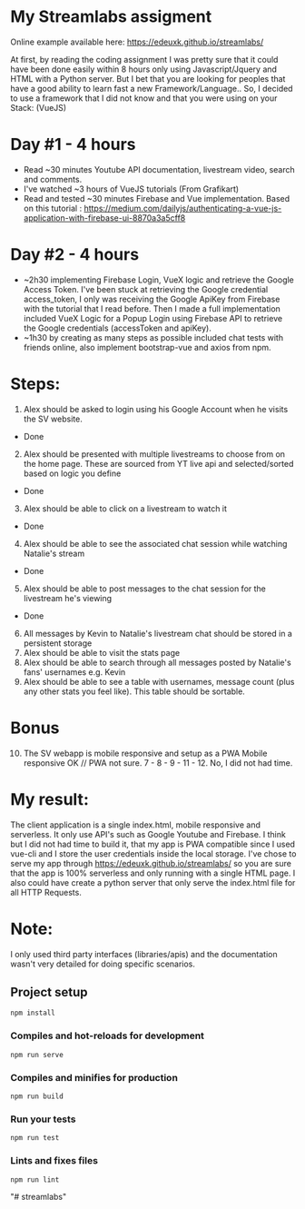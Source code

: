 # My Streamlabs assigment

Online example available here: https://edeuxk.github.io/streamlabs/

At first, by reading the coding assignment I was pretty sure that it could have been done easily within 8 hours only using Javascript/Jquery and HTML with a Python server.
But I bet that you are looking for peoples that have a good ability to learn fast a new Framework/Language.. So, I decided to use a framework that I did not know and that you were using on your Stack: (VueJS)

Day #1 - 4 hours
=============
* Read ~30 minutes Youtube API documentation, livestream video, search and comments.
* I've watched ~3 hours of VueJS tutorials (From Grafikart)
* Read and tested ~30 minutes Firebase and Vue implementation.
Based on this tutorial : https://medium.com/dailyjs/authenticating-a-vue-js-application-with-firebase-ui-8870a3a5cff8

Day #2 - 4 hours
=============
* ~2h30 implementing Firebase Login, VueX logic and retrieve the Google Access Token.
I've been stuck at retrieving the Google credential access_token, I only was receiving the Google ApiKey from Firebase with the tutorial that I read before.
Then I made a full implementation included VueX Logic for a Popup Login using Firebase API to retrieve the Google credentials (accessToken and apiKey).
* ~1h30 by creating as many steps as possible included chat tests with friends online, also implement bootstrap-vue and axios from npm.

Steps:
=============
1. Alex should be asked to login using his Google Account when he visits the SV website.
* Done
2. Alex should be presented with multiple livestreams to choose from on the home page.
These are sourced from YT live api and selected/sorted based on logic you define
* Done
3. Alex should be able to click on a livestream to watch it
* Done
4. Alex should be able to see the associated chat session while watching Natalie's stream
* Done
5. Alex should be able to post messages to the chat session for the livestream he's viewing
* Done
6. All messages by Kevin to Natalie's livestream chat should be stored in a persistent storage
7. Alex should be able to visit the stats page
8. Alex should be able to search through all messages posted by Natalie's fans' usernames e.g. Kevin
9. Alex should be able to see a table with usernames, message count (plus any other stats you feel like). This table should be sortable.

Bonus
=============
10. The SV webapp is mobile responsive and setup as a PWA
Mobile responsive OK // PWA not sure.
7 - 8 - 9 - 11 - 12. No, I did not had time.

My result:
=============
The client application is a single index.html, mobile responsive and serverless. It only use API's such as Google Youtube and Firebase.
I think but I did not had time to build it, that my app is PWA compatible since I used vue-cli and I store the user credentials inside the local storage.
I've chose to serve my app through https://edeuxk.github.io/streamlabs/ so you are sure that the app is 100% serverless and only running with a single HTML page.
I also could have create a python server that only serve the index.html file for all HTTP Requests.

Note:
=============
I only used third party interfaces (libraries/apis) and the documentation wasn't very detailed for doing specific scenarios.

## Project setup
```
npm install
```

### Compiles and hot-reloads for development
```
npm run serve
```

### Compiles and minifies for production
```
npm run build
```

### Run your tests
```
npm run test
```

### Lints and fixes files
```
npm run lint
```
"# streamlabs" 
